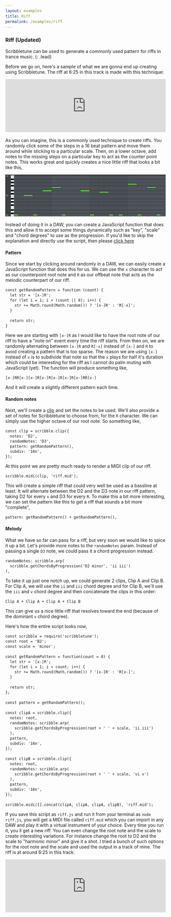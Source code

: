 ```yaml
---
layout: examples
title: Riff
permalink: /examples/riff
---
```


### Riff (Updated)

Scribbletune can be used to generate a commonly used pattern for riffs in trance music.
{: .lead}

Before we go on, here's a sample of what we are gonna end up creating using Scribbletune. The riff at 6:25 in this track is made with this technique:

<iframe width="100%" height="166" scrolling="no" frameborder="no" allow="autoplay" src="https://w.soundcloud.com/player/?url=https%3A//api.soundcloud.com/tracks/710079931&color=%23080404&auto_play=false&hide_related=false&show_comments=true&show_user=true&show_reposts=false&show_teaser=false"></iframe>

As you can imagine, this is a commonly used technique to create riffs. You randomly click some of the steps in a 16 beat pattern and move them around while sticking to a particular scale. Then, on a lower octave, add notes to the missing steps on a particular key to act as the counter point notes. This works great and quickly creates a nice little riff that looks a bit like this,

![Quarter notes](/images/riff-piano-roll.png)

Instead of doing it in a DAW, you can create a JavaScript function that does this and allow it to accept some things dynamically such as "key", "scale" and "chord degrees" to use as the progression. If you'd like to skip the explanation and directly use the script, then please [click here](https://gist.github.com/walmik/f3d2a0557810c68fa2e40ecff9f32343)

#### Pattern

Since we start by clicking around randomly in a DAW, we can easily create a JavaScript function that does this for us. We can use the `x` character to act as our counterpoint root note and `R` as our offbeat note that acts as the melodic counterpart of our riff.

```
const getRandomPattern = function (count) {
  let str = '[x-]R';
  for (let i = 1; i < (count || 8); i++) {
    str += Math.round(Math.random()) ? '[x-]R' : 'R[-x]';
  }

  return str;
}
```

Here we are starting with `[x-]R` as I would like to have the root note of our riff to have a "note on" event every time the riff starts. From then on, we are randomly alternating between `[x-]R` and `R[-x]` instead of `[x-]` and `R` to avoid creating a pattern that is too sparse. The reason we are using `[x-]` instead of `x` is to subdivide that note so that the `x` plays for half it's duration which could be interesting for the riff as I cannot do palm muting with JavaScript (yet). The function will produce something like,

```
[x-]RR[x-][x-]R[x-]R[x-]R[x-]R[x-]RR[x-]
```

And it will create a slightly different pattern each time.

#### Random notes

Next, we'll create a [clip](/documentation/clip) and set the notes to be used. We'll also provide a set of notes for Scribbletune to choose from, for the `R` character. We can simply use the higher octave of our root note. So something like,

```
const clip = scribble.clip({
  notes: 'D2',
  randomNotes: 'D3',
  pattern: getRandomPattern(),
  subdiv: '16n',
});
```

At this point we are pretty much ready to render a MIDI clip of our riff.

```
scribble.midi(clip, 'riff.mid');
```

This will create a simple riff that could very well be used as a bassline at least. It will alternate between the D2 and the D3 note in our riff pattern, taking D2 for every `x` and D3 for every `R`. To make this a bit more interesting, we can set the pattern like this to get a riff that sounds a bit more "complete",

```
pattern: getRandomPattern() + getRandomPattern(),
```

#### Melody

What we have so far can pass for a riff, but very soon we would like to spice it up a bit. Let's provide more notes to the `randomNotes` param. Instead of passing a single `D3` note, we could pass it a chord progression instead.

```
randomNotes: scribble.arp(
  scribble.getChordsByProgression('D2 minor', 'ii iii')
),
```

To take it up just one notch up, we could generate 2 clips, Clip A and Clip B. For Clip A, we will use the `ii` and `iii` chord degree and for Clip B, we'll use the `iii` and `v` chord degree and then concatenate the clips in this order:

```
Clip A + Clip A + Clip A + Clip B
```

This can give us a nice little riff that resolves toward the end (because of the dominant `v` chord degree).

Here's how the entire script looks now,

```
const scribble = require('scribbletune');
const root = 'B2';
const scale = 'minor';

const getRandomPattern = function(count = 8) {
  let str = '[x-]R';
  for (let i = 1; i < count; i++) {
    str += Math.round(Math.random()) ? '[x-]R' : 'R[x-]';
  }

  return str;
};

const pattern = getRandomPattern();

const clipA = scribble.clip({
  notes: root,
  randomNotes: scribble.arp(
    scribble.getChordsByProgression(root + ' ' + scale, 'ii iii')
  ),
  pattern,
  subdiv: '16n',
});

const clipB = scribble.clip({
  notes: root,
  randomNotes: scribble.arp(
    scribble.getChordsByProgression(root + ' ' + scale, 'vi v')
  ),
  pattern,
  subdiv: '16n',
});

scribble.midi([].concat(clipA, clipA, clipA, clipB), 'riff.mid');

```

If you save this script as `riff.js` and run it from your terminal as `node riff.js`, you will get a MIDI file called `riff.mid` which you can import in any DAW and play it with a virtual instrument of your choice. Every time you run it, you ll get a new riff. You can even change the root note and the scale to create interesting variations. For instance change the root to D2 and the scale to "harmonic minor" and give it a shot. I tried a bunch of such options for the root note and the scale and used the output in a track of mine. The riff is at around 6:25 in this track:

<iframe width="100%" height="166" scrolling="no" frameborder="no" allow="autoplay" src="https://w.soundcloud.com/player/?url=https%3A//api.soundcloud.com/tracks/710079931&color=%23080404&auto_play=false&hide_related=false&show_comments=true&show_user=true&show_reposts=false&show_teaser=false"></iframe>
